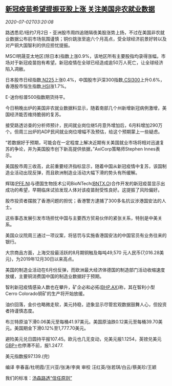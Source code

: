 <!--1593663794000-->
[新冠疫苗希望提振亚股上涨 关注美国非农就业数据](https://cn.reuters.com/article/asia-financial-markets-0702-thur-idCNKBS2430DW)
------

<div><i>2020-07-02T03:20:08</i></div><div class="StandardArticleBody_body"><p>路透悉尼/纽约7月2日 - 亚洲股市周四追随隔夜美股涨势上扬，不过在美国非农就业数据公布前市场氛围谨慎；铜价跳涨至逾六个月高点，受全球经济前景好转以及对产铜大国智利的供应担忧提振。 </p><p>MSCI明晟亚太地区(除日本)指数上涨0.9%，该地区所有主要股指均录得涨幅，市场对于新冠疫苗抱有希望。新冠疫情在全球已经造成逾50万人死亡，让全球经济陷入凋敝。 </p><p>日本股市日经指数<a href="/investing/markets/index?symbol=.N225">.N225</a>上涨0.4%，中国股市沪深300指数<a href="/investing/markets/index?symbol=.CSI300">.CSI300</a>上升0.6%，香港股市恒生指数<a href="/investing/markets/index?symbol=.HSI">.HSI</a>涨1.7%。 </p><p>E-迷你标普500指数期货持平。 </p><p>今日稍晚出炉的美国非农就业数据料显示，随着南部几个州新增新冠病例激增，美国经济能否维持脆弱的复苏。 </p><p>接受路透访查的分析师预计，民间就业岗位继5月意外增加后，6月料增加290万个。但周三出炉的ADP民间就业岗位增幅不及预估，给这个预期蒙上一些疑虑。 </p><p>“若数据好于预期，可能会在一定程度上解决近期有关美国就业市场将相对迅速复苏的争论，并为美国股市创下新高提供依据，”AxiCorp策略师Stephen Innes表示。 </p><p>美国股市周三收高，此前重要经济指标显示，随着中国从新冠疫情中复苏，该国制造业活动出现反弹，而且欧洲制造业活动大幅下滑的势头有所缓解。 </p><p>辉瑞(<span id="symbol_PFE.N_3"><a href="//www.reuters.com/companies/PFE.N">PFE.N</a></span>)与德国生物技术公司BioNTech(<span id="symbol_BNTX.O_4"><a href="//www.reuters.com/companies/BNTX.O">BNTX.O</a></span>)合作开发的新冠疫苗显示出成功的希望，早期临床试验发现人体对该疫苗耐受性良好。这提振了风险偏好。 </p><p>股市投资者摆脱了香港问题的担忧；香港警方逮捕了300多名抗议涉港国安法的人士。 </p><p>这些事态发展引发市场担忧中国与主要西方贸易伙伴的紧张关系，特别是中美关系。 </p><p>美国众议院周三通过一项议案，将惩罚与实施香港国安法的中国官员有业务往来的银行。 </p><p>大宗商品方面，上海交投最活跃的8月期铜触及每吨49,570 元人民币(7,016.28美元)，为2019年12月30日以来高点。 </p><p>美国的制造业活动在6月份反弹，而欧洲最大经济体德国的制造部门活动收缩速度放缓，主要铜消费国中国的制造业数据好于预期。 </p><p>智利新冠疫情感染人数也在攀升，矿企必和必拓(<span id="symbol_BHP.AX_5"><a href="//www.reuters.com/companies/BHP.AX">BHP.AX</a></span>)称，其在智利小型Cerro Colorado铜矿的生产将开始放缓。 </p><p>油价回落，金价也略微走软，美元持稳，迹象显示尽管宏观数据鼓舞人心，但投资者持谨慎态度。 </p><p>布兰特原油下滑0.06美元至每桶41.97美元。美国原油跌0.12美元至每桶39.70美元。美国期金下滑0.12%至1,777.70美元。 </p><p>避险美元兑日圆持平报107.45。欧元也几无变动，兑美元报1.1254，英镑兑美元<a href="/investing/currencies/quote?srcCurr=GBP&destCurr=USD">GBP=</a>也停滞不前，报1.2477. </p><p>美元指数报97.139.(完)  </p><div class="Attribution_container"><div class="Attribution_attribution"><p class="Attribution_content">编译 李春喜/杜明霞/王兴亚/张涛/李爽  审校 汪红英/张若琪/白云/蔡美珍/王颖 </p></div></div><div class="StandardArticleBody_trustBadgeContainer"><span class="StandardArticleBody_trustBadgeTitle">我们的标准：</span><span class="trustBadgeUrl"><a href="https://www.thomsonreuters.cn/content/dam/openweb/documents/pdf/china/brochures/about-us-1.pdf">汤森路透“信任原则”</a></span></div></div>
